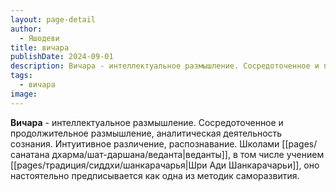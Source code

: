 ```yaml
---
layout: page-detail
author:
  - Яшодеви
title: вичара
publishDate: 2024-09-01
description: Вичара - интеллектуальное размышление. Сосредоточенное и продолжительное размышление, аналитическая деятельность сознания. Интуитивное различение, распознавание. Школами веданты, в том числе учением Шри Ади Шанкарачарьи, оно настоятельно предписывается как одна из методик саморазвития.
tags:
  - вичара
image:
---
```

**Вичара** - интеллектуальное размышление. Сосредоточенное и продолжительное размышление, аналитическая деятельность сознания. Интуитивное различение, распознавание. Школами [[pages/санатана дхарма/шат-даршана/веданта|веданты]], в том числе учением [[pages/традиция/сиддхи/шанкарачарья|Шри Ади Шанкарачарьи]], оно настоятельно предписывается как одна из методик саморазвития.

